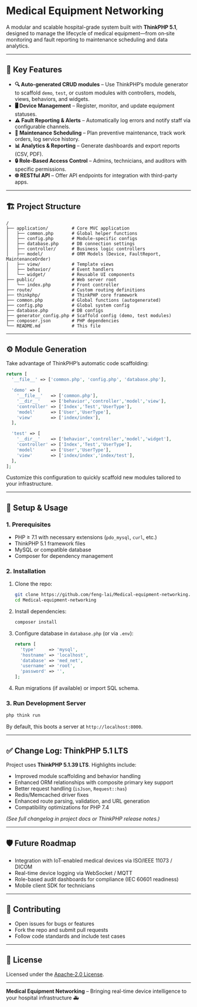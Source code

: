 # Medical Equipment Networking

A modular and scalable hospital-grade system built with **ThinkPHP 5.1**, designed to manage the lifecycle of medical equipment—from on‑site monitoring and fault reporting to maintenance scheduling and data analytics.

---

## 📌 Key Features

- **🔍 Auto-generated CRUD modules** – Use ThinkPHP’s module generator to scaffold `demo`, `test`, or custom modules with controllers, models, views, behaviors, and widgets.
- **🖥 Device Management** – Register, monitor, and update equipment statuses.
- **⚠️ Fault Reporting & Alerts** – Automatically log errors and notify staff via configurable channels.
- **🔧 Maintenance Scheduling** – Plan preventive maintenance, track work orders, log service history.
- **📊 Analytics & Reporting** – Generate dashboards and export reports (CSV, PDF).
- **🔒 Role-Based Access Control** – Admins, technicians, and auditors with specific permissions.
- **🌐 RESTful API** – Offer API endpoints for integration with third-party apps.

---

## 🏗 Project Structure

```
/
├── application/         # Core MVC application
│   ├── common.php       # Global helper functions
│   ├── config.php       # Module-specific configs
│   ├── database.php     # DB connection settings
│   ├── controller/      # Business logic controllers
│   ├── model/           # ORM Models (Device, FaultReport, MaintenanceOrder)
│   ├── view/            # Template views
│   ├── behavior/        # Event handlers
│   └── widget/          # Reusable UI components
├── public/              # Web server root
│   └── index.php        # Front controller
├── route/               # Custom routing definitions
├── thinkphp/            # ThinkPHP core framework
├── common.php           # Global functions (autogenerated)
├── config.php           # Global system config
├── database.php         # DB configs
├── generator_config.php # Scaffold config (demo, test modules)
├── composer.json        # PHP dependencies
└── README.md            # This file
```

---

## ⚙️ Module Generation

Take advantage of ThinkPHP’s automatic code scaffolding:

```php
return [
  '__file__' => ['common.php', 'config.php', 'database.php'],

  'demo' => [
    '__file__'   => ['common.php'],
    '__dir__'    => ['behavior','controller','model','view'],
    'controller' => ['Index','Test','UserType'],
    'model'      => ['User','UserType'],
    'view'       => ['index/index'],
  ],

  'test' => [
    '__dir__'    => ['behavior','controller','model','widget'],
    'controller' => ['Index','Test','UserType'],
    'model'      => ['User','UserType'],
    'view'       => ['index/index','index/test'],
  ],
];
```

Customize this configuration to quickly scaffold new modules tailored to your infrastructure.

---

## 🚀 Setup & Usage

### 1. Prerequisites

- PHP ≥ 7.1 with necessary extensions (`pdo_mysql`, `curl`, etc.)
- ThinkPHP 5.1 framework files
- MySQL or compatible database
- Composer for dependency management

### 2. Installation

1. Clone the repo:
   ```bash
   git clone https://github.com/feng-lai/Medical-equipment-networking.git
   cd Medical-equipment-networking
   ```

2. Install dependencies:
   ```bash
   composer install
   ```

3. Configure database in `database.php` (or via `.env`):

   ```php
   return [
     'type'     => 'mysql',
     'hostname' => 'localhost',
     'database' => 'med_net',
     'username' => 'root',
     'password' => '',
   ];
   ```

4. Run migrations (if available) or import SQL schema.

### 3. Run Development Server

```bash
php think run
```

By default, this boots a server at `http://localhost:8000`.

---

## ✅ Change Log: ThinkPHP 5.1 LTS

Project uses **ThinkPHP 5.1.39 LTS**. Highlights include:

- Improved module scaffolding and behavior handling
- Enhanced ORM relationships with composite primary key support
- Better request handling (`isJson`, `Request::has`)
- Redis/Memcached driver fixes
- Enhanced route parsing, validation, and URL generation
- Compatibility optimizations for PHP 7.4

*(See full changelog in project docs or ThinkPHP release notes.)*

---

## 🛡 Future Roadmap

- Integration with IoT-enabled medical devices via ISO/IEEE 11073 / DICOM
- Real-time device logging via WebSocket / MQTT
- Role-based audit dashboards for compliance (IEC 60601 readiness)
- Mobile client SDK for technicians

---

## 🤝 Contributing

- Open issues for bugs or features
- Fork the repo and submit pull requests
- Follow code standards and include test cases

---

## 📄 License

Licensed under the [Apache‑2.0 License](LICENSE.txt).

---

**Medical Equipment Networking** – Bringing real-time device intelligence to your hospital infrastructure 🚑
